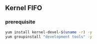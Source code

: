 ## Kernel FIFO

### prerequisite
```bash
yum install kernel-devel-$(uname -r) -y
yum groupinstall "development tools" -y
```
